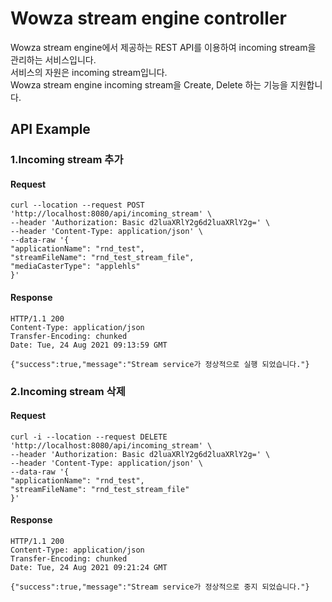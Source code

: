 # Wowza stream engine controller
Wowza stream engine에서 제공하는 REST API를 이용하여 incoming stream을 관리하는 서비스입니다. \
서비스의 자원은 incoming stream입니다. \
Wowza stream engine incoming stream을 Create, Delete 하는 기능을 지원합니다.

## API Example
### 1.Incoming stream 추가
#### Request
```shell
curl --location --request POST 'http://localhost:8080/api/incoming_stream' \
--header 'Authorization: Basic d2luaXRlY2g6d2luaXRlY2g=' \
--header 'Content-Type: application/json' \
--data-raw '{
"applicationName": "rnd_test",
"streamFileName": "rnd_test_stream_file",
"mediaCasterType": "applehls"
}'
```

#### Response
```shell
HTTP/1.1 200
Content-Type: application/json
Transfer-Encoding: chunked
Date: Tue, 24 Aug 2021 09:13:59 GMT

{"success":true,"message":"Stream service가 정상적으로 실행 되었습니다."}
```

### 2.Incoming stream 삭제
#### Request
```shell
curl -i --location --request DELETE 'http://localhost:8080/api/incoming_stream' \
--header 'Authorization: Basic d2luaXRlY2g6d2luaXRlY2g=' \
--header 'Content-Type: application/json' \
--data-raw '{
"applicationName": "rnd_test",
"streamFileName": "rnd_test_stream_file"
}'
```

#### Response
```shell
HTTP/1.1 200
Content-Type: application/json
Transfer-Encoding: chunked
Date: Tue, 24 Aug 2021 09:21:24 GMT

{"success":true,"message":"Stream service가 정상적으로 중지 되었습니다."}
```
